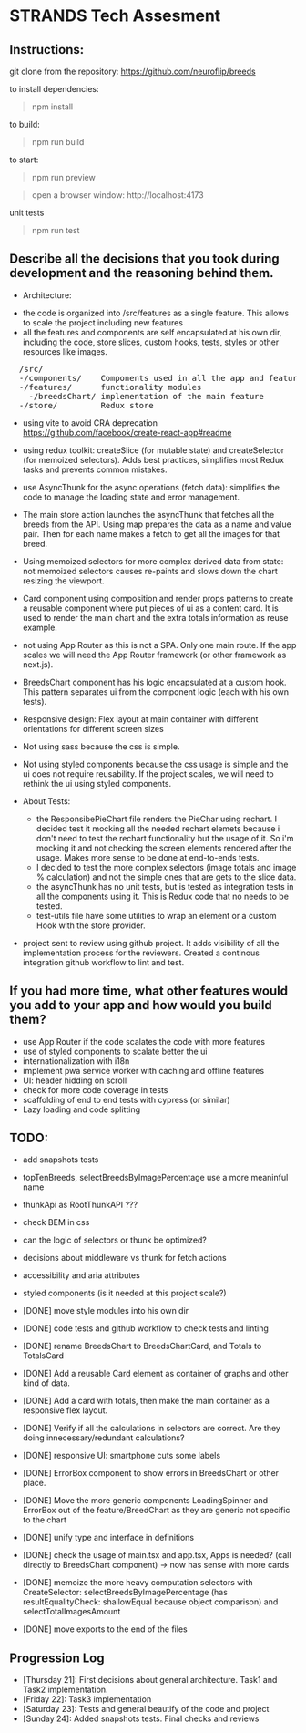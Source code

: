 # STRANDS Tech Assesment

## Instructions:
git clone from the repository: https://github.com/neuroflip/breeds

to install dependencies:
> npm install

to build:
> npm run build

to start:
> npm run preview

> open a browser window: http://localhost:4173

unit tests
> npm run test

## Describe all the decisions that you took during development and the reasoning behind them.

* Architecture:
- the code is organized into /src/features as a single feature. This allows to scale the project including new features
- all the features and components are self encapsulated at his own dir, including the code, store slices, custom hooks, tests, styles or other resources like images.

<pre>
  /src/
  -/components/    Components used in all the app and features
  -/features/      functionality modules
    -/breedsChart/ implementation of the main feature
  -/store/         Redux store
</pre>

* using vite to avoid CRA deprecation https://github.com/facebook/create-react-app#readme
* using redux toolkit: createSlice (for mutable state) and createSelector (for memoized selectors). Adds best practices, simplifies most Redux tasks and prevents common mistakes.
* use AsyncThunk for the async operations (fetch data): simplifies the code to manage the loading state and error management.
* The main store action launches the asyncThunk that fetches all the breeds from the API. Using map prepares the data as a name and value pair. Then for each name makes a fetch to get all the images for that breed.
* Using memoized selectors for more complex derived data from state: not memoized selectors causes re-paints and slows down the chart resizing the viewport.
* Card component using composition and render props patterns to create a reusable component where put pieces of ui as a content card. It is used to render the main chart and the extra totals information as reuse example.
* not using App Router as this is not a SPA. Only one main route. If the app scales we will need the App Router framework (or other framework as next.js).
* BreedsChart component has his logic encapsulated at a custom hook. This pattern separates ui from the component logic (each with his own tests).
* Responsive design: Flex layout at main container with different orientations for different screen sizes
* Not using sass because the css is simple.
* Not using styled components because the css usage is simple and the ui does not require reusability. If the project scales, we will need to rethink the ui using styled components.

* About Tests:
  - the ResponsibePieChart file renders the PieChar using rechart. I decided test it mocking all the needed rechart elemets because i don't need to test the rechart functionality but the usage of it. So i'm mocking it and not checking the screen elements rendered after the usage. Makes more sense to be done at end-to-ends tests.
  - I decided to test the more complex selectors (image totals and image % calculation) and not the simple ones that are gets to the slice data.
  - the asyncThunk has no unit tests, but is tested as integration tests in all the components using it. This is Redux code that no needs to be tested.
  - test-utils file have some utilities to wrap an element or a custom Hook with the store provider.
* project sent to review using github project. It adds visibility of all the implementation process for the reviewers. Created a continous integration github workflow to lint and test.

## If you had more time, what other features would you add to your app and how would you build them?
- use App Router if the code scalates the code with more features
- use of styled components to scalate better the ui
- internationalization with i18n
- implement pwa service worker with caching and offline features
- UI: header hidding on scroll
- check for more code coverage in tests
- scaffolding of end to end tests with cypress (or similar)
- Lazy loading and code splitting

## TODO:
- add snapshots tests
- topTenBreeds, selectBreedsByImagePercentage use a more meaninful name
- thunkApi as RootThunkAPI ???
- check BEM in css
- can the logic of selectors or thunk be optimized?
- decisions about middleware vs thunk for fetch actions
- accessibility and aria attributes
- styled components (is it needed at this project scale?)

- [DONE] move style modules into his own dir
- [DONE] code tests and github workflow to check tests and linting
- [DONE] rename BreedsChart to BreedsChartCard, and Totals to TotalsCard
- [DONE] Add a reusable Card element as container of graphs and other kind of data.
- [DONE] Add a card with totals, then make the main container as a responsive flex layout.
- [DONE] Verify if all the calculations in selectors are correct. Are they doing innecessary/redundant calculations?
- [DONE] responsive UI: smartphone cuts some labels
- [DONE] ErrorBox component to show errors in BreedsChart or other place.
- [DONE] Move the more generic components LoadingSpinner and ErrorBox out of the feature/BreedChart as they are generic not specific to the chart
- [DONE] unify type and interface in definitions
- [DONE] check the usage of main.tsx and app.tsx, Apps is needed? (call directly to BreedsChart component) -> now has sense with more cards
- [DONE] memoize the more heavy computation selectors with CreateSelector: selectBreedsByImagePercentage (has resultEqualityCheck: shallowEqual because object comparison) and selectTotalImagesAmount
- [DONE] move exports to the end of the files

## Progression Log
- [Thursday 21]: First decisions about general architecture. Task1 and Task2 implementation.
- [Friday 22]: Task3 implementation 
- [Saturday 23]: Tests and general beautify of the code and project
- [Sunday 24]: Added snapshots tests. Final checks and reviews

